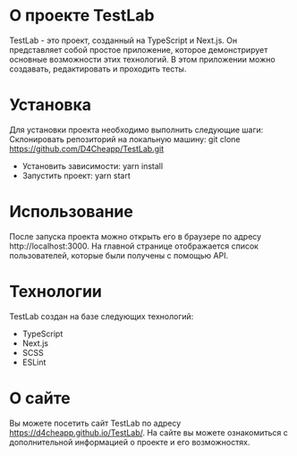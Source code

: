 # О проекте TestLab
TestLab - это проект, созданный на TypeScript и Next.js. 
Он представляет собой простое приложение, которое демонстрирует основные возможности этих технологий. 
В этом приложении можно создавать, редактировать и проходить тесты.

# Установка
Для установки проекта необходимо выполнить следующие шаги:
Склонировать репозиторий на локальную машину:
git clone https://github.com/D4Cheapp/TestLab.git
- Установить зависимости: yarn install
- Запустить проект: yarn start

# Использование
После запуска проекта можно открыть его в браузере по адресу http://localhost:3000. На главной странице отображается список пользователей, которые были получены с помощью API.

# Технологии
TestLab создан на базе следующих технологий:
- TypeScript
- Next.js
- SCSS
- ESLint

# О сайте
Вы можете посетить сайт TestLab по адресу https://d4cheapp.github.io/TestLab/. На сайте вы можете ознакомиться с дополнительной информацией о проекте и его возможностях.